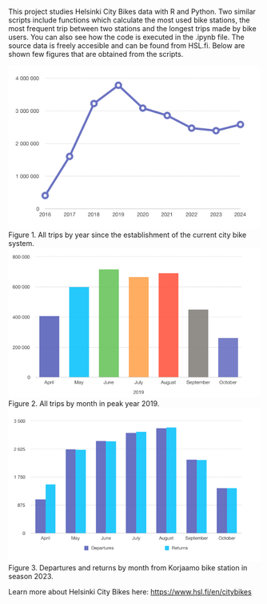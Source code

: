 This project studies Helsinki City Bikes data with R and Python. Two similar scripts include functions which calculate the most used bike stations, the most frequent trip between two stations and the longest trips made by bike users. You can also see how the code is executed in the .ipynb file. The source data is freely accesible and can be found from HSL.fi. Below are shown few figures that are obtained from the scripts.

<div><img src="all_trips.png" alt="all_trips" width="550"/>
Figure 1. All trips by year since the establishment of the current city bike system.
</div>
<div><img src="monthly_trips_2019.png" alt="monthly_trips" width="550"/>
Figure 2. All trips by month in peak year 2019.
</div>
<div><img src="korjaamo_departures_and_returns.png" alt="korjaamo_departures" width="650"/>
Figure 3. Departures and returns by month from Korjaamo bike station in season 2023.
</div>

Learn more about Helsinki City Bikes here: https://www.hsl.fi/en/citybikes
